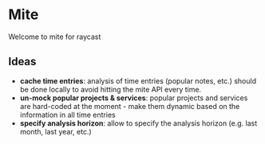 # Mite

Welcome to mite for raycast

## Ideas

- **cache time entries**: analysis of time entries (popular notes, etc.) should be done locally to avoid hitting the mite API every time.
- **un-mock popular projects & services**: popular projects and services are hard-coded at the moment - make them dynamic based on the information in all time entries
- **specify analysis horizon**: allow to specify the analysis horizon (e.g. last month, last year, etc.)